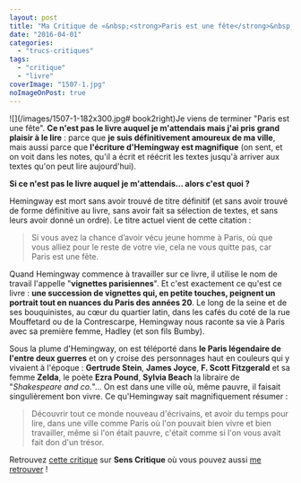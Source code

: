 ```yaml
---
layout: post
title: "Ma Critique de «&nbsp;<strong>Paris est une fête</strong>&nbsp;» d'<em>Ernest Hemingway</em>"
date: "2016-04-01"
categories: 
  - "trucs-critiques"
tags: 
  - "critique"
  - "livre"
coverImage: "1507-1.jpg"
noImageOnPost: true
---
```


![](/images/1507-1-182x300.jpg# book2right)Je viens de terminer "Paris est une fête". **Ce n'est pas le livre auquel je m'attendais mais j'ai pris grand plaisir à le lire** : parce que **je suis définitivement amoureux de ma ville**, mais aussi parce que **l'écriture d'Hemingway est magnifique** (on sent, et on voit dans les notes, qu'il a écrit et réécrit les textes jusqu'à arriver aux textes qu'on peut lire aujourd'hui).

**Si ce n'est pas le livre auquel je m'attendais... alors c'est quoi ?**

Hemingway est mort sans avoir trouvé de titre définitif (et sans avoir trouvé de forme définitive au livre, sans avoir fait sa sélection de textes, et sans leurs avoir donné un ordre). Le titre actuel vient de cette citation :

<blockquote class="citation">
	Si vous avez la chance d’avoir vécu jeune homme à Paris, où que vous alliez pour le reste de votre vie, cela ne vous quitte pas, car Paris est une fête.
</blockquote>

Quand Hemingway commence à travailler sur ce livre, il utilise le nom de travail l'appelle "**vignettes parisiennes**". Et c'est exactement ce qu'est ce livre : **une succession de vignettes qui, en petite touches, peignent un portrait tout en nuances du Paris des années 20**. Le long de la seine et de ses bouquinistes, au cœur du quartier latin, dans les cafés du coté de la rue Mouffetard ou de la Contrescarpe, Hemingway nous raconte sa vie à Paris avec sa première femme, Hadley (et son fils Bumby).

Sous la plume d'Hemingway, on est téléporté dans **le Paris légendaire de l'entre deux guerres** et on y croise des personnages haut en couleurs qui y vivaient à l'époque : **Gertrude Stein**, **James Joyce**, **F. Scott Fitzgerald** et sa femme **Zelda**, le poète **Ezra Pound**, **Sylvia Beach** la libraire de "_Shakespeare and co._"... On est dans une ville où, même pauvre, il faisait singulièrement bon vivre. Ce qu'Hemingway sait magnifiquement résumer :

<blockquote class="citation">
	Découvrir tout ce monde nouveau d'écrivains, et avoir du temps pour lire, dans une ville comme Paris où l'on pouvait bien vivre et bien travailler, même si l'on était pauvre, c'était comme si l'on vous avait fait don d'un trésor.
</blockquote>

Retrouvez [cette critique](http://www.senscritique.com/livre/Paris_est_une_fete/critique/89750065) sur **Sens Critique** où vous pouvez aussi [me retrouver](http://www.senscritique.com/Arnaud_Malon) !

